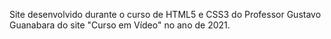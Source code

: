 Site desenvolvido durante o curso de HTML5 e CSS3 do Professor Gustavo Guanabara do site "Curso em Vídeo" no ano de 2021.
